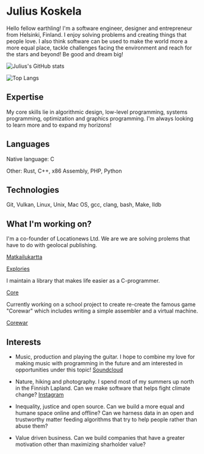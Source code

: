# Julius Koskela

Hello fellow earthling! I'm a software engineer, designer and entrepreneur from
Helsinki, Finland. I enjoy solving problems and creating things that people
love. I also think software can be used to make the world more a more equal place, tackle
challenges facing the environment and reach for the stars and beyond! Be good and
dream big!

![Julius's GitHub
stats](https://github-readme-stats.vercel.app/api?username=juliuskoskela&show_icons=true&theme=outrun)

![Top Langs](https://github-readme-stats.vercel.app/api/top-langs/?username=juliuskoskela&layout=compact&langs_count=10)

## Expertise

My core skills lie in algorithmic design, low-level programming, systems
programming, optimization and graphics programming. I'm always looking to learn
more and to expand my horizons!

## Languages

Native language: C

Other: Rust, C++, x86 Assembly, PHP, Python

## Technologies

Git, Vulkan, Linux, Unix, Mac OS, gcc, clang, bash, Make, lldb


## What I'm working on?

I'm a co-founder of Locationews Ltd. We are we are solving prolems that have to
do with geolocal publishing.

[Matkailukartta](https://matkailukartta.fi/)

[Explories](https://explori.es/)

I maintain a library that makes life easier as a C-programmer.

[Core](https://github.com/juliuskoskela/core)

Currently working on a school project to create re-create the famous game "Corewar" which includes writing a simple assembler and a virtual machine.

[Corewar](https://github.com/juliuskoskela/corewar)

## Interests

-	Music, production and playing the guitar. I hope to combine my love for
	making music with programming in the future and am interested in
	opportunities under this topic! [Soundcloud](https://soundcloud.com/exploringforlife)

-	Nature, hiking and photography. I spend most of my summers up north in the
	Finnish Lapland. Can we make software that helps fight climate change? [Instagram](https://www.instagram.com/exploringforlife/)
	
-	Inequality, justice and open source. Can we build a more equal and humane space
	online and offline? Can we harness data in an open and trustworthy matter
	feeding algorithms that try to help people rather than abuse them?

-	Value driven business. Can we build companies that have a greater motivation
	other than maximizing sharholder value?

